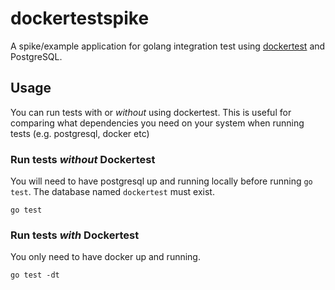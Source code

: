 # dockertestspike

A spike/example application for golang integration test using [dockertest](https://github.com/ory/dockertest) and PostgreSQL.

## Usage

You can run tests with or _without_ using dockertest. This is useful for comparing what dependencies you need on your system when running tests (e.g. postgresql, docker etc)


### Run tests _without_ Dockertest

You will need to have postgresql up and running locally before running `go test`. The database named `dockertest` must exist.

```
go test
```

### Run tests _with_ Dockertest

You only need to have docker up and running.

```
go test -dt
```

